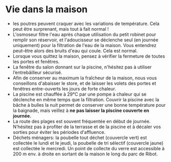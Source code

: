 ﻿# Vie dans la maison

- les poutres peuvent craquer avec les variations de température. Cela peut être surprenant, mais tout à fait normal !
- L'osmoseur filtre l'eau après chaque utilisation du petit robinet pour remplir son réservoir, et l'adoucisseur se déclenche seul (en journée uniquement) pour la filtration de l'eau de la maison. Vous entendrez peut-être alors des bruits d'eau qui coule. Cela est normal.
- Lorsque vous quittez la maison, pensez à vérifier la fermeture de toutes les portes et fenêtres.
- La fenêtre du salon donnant sur la piscine, n'hésitez pas à utiliser l’entrebâilleur sécurisé.
- Afin de conserver au maximum la fraîcheur de la maison, nous vous conseillons d'abaisser le store, et de laisser les volets des portes et fenêtres entre-ouverts les jours de forte chaleur.
- La piscine est chauffée à 29°C par une pompe à chaleur qui se déclenche en même temps que la filtration. Couvrir la piscine avec la bâche à bulles la nuit permet de conserver une bonne température pour la baignade, mais veillez à **ne pas laisser la piscine couverte en journée.**
- La route des plages est souvent fréquentée en début de journée. N’hésitez pas à profiter de la terrasse et de la piscine et à décaler vos sorties pour éviter les périodes d'affluence.
- Déchets ménagers: la poubelle tout déchet (couvercle vert) est collectée le lundi et le jeudi, la poubelle de tri sélectif (couvercle jaune) est collectée le mercredi. Un point de collecte du verre est accessible à 200 m env. à droite en sortant de la maison le long du parc de Ribot.
